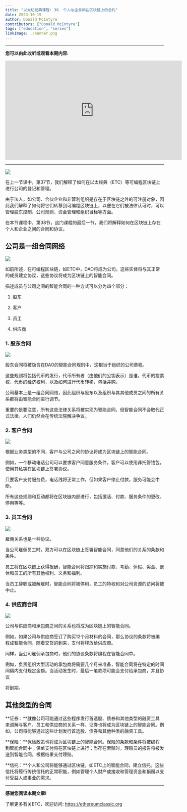 ```yaml
---
title: "以太坊经典课程: 38. 个人与企业间在区块链上的合约"
date: 2023-10-19
author: Donald McIntyre
contributors: ["Donald McIntyre"]
tags: ["education", "series"]
linkImage: ./banner.png
---
```


---
**您可以由此收听或观看本期内容:**

<iframe width="560" height="315" src="https://www.youtube.com/embed/8T_fHNsm_nM?si=89S4yVfgmc1ZyWR6" title="YouTube video player" frameborder="0" allow="accelerometer; autoplay; clipboard-write; encrypted-media; gyroscope; picture-in-picture; web-share" allowfullscreen></iframe>

---

![](./1.png)

在上一节课中，第37节，我们解释了如何在以太经典（ETC）等可编程区块链上进行公司的登记和管理。

由于法人，如公司、合伙企业和非营利组织是存在于区块链之外的可注册对象，因此我们解释了如何将它们转移到可编程区块链上，以便在它们被法律认可时，可以管理股东控制、公司规则、资金管理和组织目标等方面。

在本节课程中，第38节，这门课程的最后一节，我们将解释如何在区块链上存在个人和企业之间的合同和协议。

## 公司是一组合同网络

![](./2.png)

如前所述，在可编程区块链，如ETC中，DAO将成为公司。这些实体将与其正常的成员建立协议，这些协议将成为区块链上的智能合同。

描述成员与公司之间的智能合同的一种方式可以分为四个部分：

1. 股东

2. 客户

3. 员工

4. 供应商

### 1. 股东合同

![](./3.png)

股东合同将被隐含在DAO的智能合同规则中，这相当于组织的公司章程。

这些规则将包括代币的发行，代币所有者（由他们的公钥表示）是谁，代币的投票权，代币的经济权利，以及如何进行代币转移，包括并购。

公司基本上是一组合同网络，因此组织与股东以及组织与其其他成员之间的所有关系都将由智能合同进行调节。

重要的是要注意，所有这些法律关系将被实现为智能合同，但智能合同不会取代正式法律。人们仍然会在传统法院解决争议。

### 2. 客户合同

![](./4.png)

根据业务类型的不同，客户与公司之间的协议将成为区块链上的智能合同。

例如，一个移动电话公司可以要求客户同意服务条件，客户可以使用非托管钱包，使用其私钥在区块链上签署协议。

只要客户支付服务费，电话线将正常工作，但如果客户停止付款，服务可能会中断。

所有这些规则和互动都将在区块链内部进行，包括激活、付款、服务条件的更改、停用等等。

### 3. 员工合同

![](./5.png)

雇佣关系也是一种协议。

当公司雇佣员工时，双方可以在区块链上签署智能合同，同意他们的关系的条款和条件。

员工将在区块链上获得报酬，智能合同将跟踪和实施付款、考勤、休假、奖金、退休和员工的所有其他权利、义务和福利。

当员工辞职或被解雇时，智能合同将被停用，员工的特权和对公司资源的访问将被中止。

### 4. 供应商合同

![](./6.png)

公司与供应商和承包商之间的关系也将成为区块链上的智能合同。

例如，如果公司与供应商签订了购买12个月材料的合同，那么协议的条款将被编程成智能合同，随着交货的到来，支付将释放给供应商。

同样，当公司雇佣承包商时，他们的协议条款将编程在智能合同中。

例如，负责组织大型活动的承包商将需要几个月来准备，智能合同将在特定的时间间隔内支付规定金额。当活动发生时，最后一笔款项可能会支付给承包商，并且协议

将到期。

## 其他类型的合同

**证券：**就像公司可能通过这些程序发行首选股、债券和其他类型的融资工具来调解与客户、员工和供应商的关系一样，证券也将成为区块链上的智能合同。例如，公司将能够通过这些计划发行首选股、债券和其他种类的融资工具。

**保险：**保险政策也将成为区块链上的智能合同。保险的条款和条件将被编程到智能合同中；保单支付将在区块链上进行；当存在索赔时，理赔员的报告将被发送到智能合同，根据结果支付理赔。

**信托：**个人和公司将能够通过区块链，如ETC上的智能合同，建立信托。这些信托将履行传统信托的正常职能，例如管理个人财产或接收和管理资金和捐赠以支付受益人或事业的需求。

---

**感谢您阅读本期文章!**

了解更多有关ETC，欢迎访问: https://ethereumclassic.org
